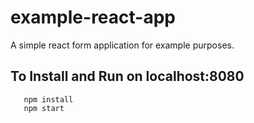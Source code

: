 # example-react-app
A simple react form application for example purposes.

## To Install and Run on localhost:8080
       npm install
       npm start
